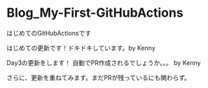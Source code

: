 # Blog_My-First-GitHubActions
はじめてのGitHubActionsです

はじめての更新です！ドキドキしています。by Kenny

Day3の更新をします！ 自動でPR作成されるでしょうか。。。 by Kenny

さらに、更新を重ねてみます。まだPRが残っているにも関わらず。

